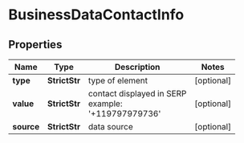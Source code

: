 # BusinessDataContactInfo


## Properties

| Name | Type | Description | Notes |
|------------ | ------------- | ------------- | -------------|
**type** | **StrictStr** | type of element |[optional]|
**value** | **StrictStr** | contact displayed in SERP <br>example:<br>'+119797979736' |[optional]|
**source** | **StrictStr** | data source |[optional]|
